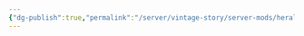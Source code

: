 ```yaml
---
{"dg-publish":true,"permalink":"/server/vintage-story/server-mods/heraldry-capes/","tags":["vs-up-to-date"],"noteIcon":""}
---
```


